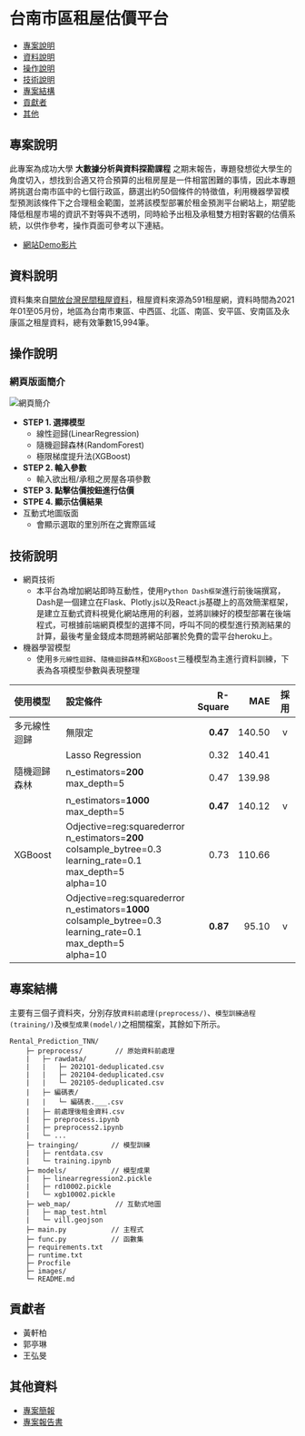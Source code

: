 # 台南市區租屋估價平台
- [專案說明](#專案說明)
- [資料說明](#資料說明)
- [操作說明](#操作說明)
- [技術說明](#技術說明)
- [專案結構](#專案結構)
- [貢獻者](#貢獻者)
- [其他](#其他)

## 專案說明
此專案為成功大學 **大數據分析與資料探勘課程** 之期末報告，專題發想從大學生的角度切入，想找到合適又符合預算的出租房屋是一件相當困難的事情，因此本專題將挑選台南市區中的七個行政區，篩選出約50個條件的特徵值，利用機器學習模型預測該條件下之合理租金範圍，並將該模型部署於租金預測平台網站上，期望能降低租屋市場的資訊不對等與不透明，同時給予出租及承租雙方相對客觀的估價系統，以供作參考，操作頁面可參考以下連結。

- [網站Demo影片](https://www.youtube.com/watch?v=3swbfVjmSXA)
## 資料說明
資料集來自[開放台灣民間租屋資料](https://rentalhouse.g0v.ddio.io/)，租屋資料來源為591租屋網，資料時間為2021年01至05月份，地區為台南市東區、中西區、北區、南區、安平區、安南區及永康區之租屋資料，總有效筆數15,994筆。

## 操作說明
### 網頁版面簡介
![網頁簡介](/images/web_demo.png)
- **STEP 1. 選擇模型**
    - 線性迴歸(LinearRegression)
    - 隨機迴歸森林(RandomForest)
    - 極限梯度提升法(XGBoost)
- **STEP 2. 輸入參數**
    - 輸入欲出租/承租之房屋各項參數
- **STEP 3. 點擊估價按鈕進行估價**
- **STPE 4. 顯示估價結果**
- 互動式地圖版面
    - 會顯示選取的里別所在之實際區域

## 技術說明
- 網頁技術
   - 本平台為增加網站即時互動性，使用`Python Dash框架`進行前後端撰寫，Dash是一個建立在Flask、Plotly.js以及React.js基礎上的高效簡潔框架，是建立互動式資料視覺化網站應用的利器，並將訓練好的模型部署在後端程式，可根據前端網頁模型的選擇不同，呼叫不同的模型進行預測結果的計算，最後考量金錢成本問題將網站部署於免費的雲平台heroku上。
- 機器學習模型
  - 使用`多元線性迴歸`、`隨機迴歸森林`和`XGBoost`三種模型為主進行資料訓練，下表為各項模型參數與表現整理

| 使用模型 | 設定條件 | R-Square | MAE | 採用
| :------- | :------- | -------: | -------: | :-------: |
| 多元線性迴歸    | 無限定    | **0.47** | 140.50 | v |
|     | Lasso Regression    | 0.32 | 140.41 |
| 隨機迴歸森林    | n_estimators=**200**<br>max_depth=5| 0.47 | 139.98 |
|     | n_estimators=**1000**<br>max_depth=5| **0.47**| 140.12 |  v |
| XGBoost    | Odjective=reg:squarederror<br>n_estimators=**200**<br>colsample_bytree=0.3<br>learning_rate=0.1<br>max_depth=5<br>alpha=10    | 0.73 | 110.66 |
|     | Odjective=reg:squarederror<br>n_estimators=**1000**<br>colsample_bytree=0.3<br>learning_rate=0.1<br>max_depth=5<br>alpha=10    | **0.87**| 95.10 |  v |

## 專案結構
主要有三個子資料夾，分別存放`資料前處理(preprocess/)`、`模型訓練過程(training/)`及`模型成果(model/)`之相關檔案，其餘如下所示。
```
Rental_Prediction_TNN/
    ├─ preprocess/        // 原始資料前處理
    |   ├─ rawdata/
    |   |   ├─ 2021Q1-deduplicated.csv   
    |   |   ├─ 202104-deduplicated.csv
    |   |   └─ 202105-deduplicated.csv         
    |   ├─ 編碼表/
    |   |   └─ 編碼表.___.csv 
    |   ├─ 前處理後租金資料.csv
    |   ├─ preprocess.ipynb                 
    |   ├─ preprocess2.ipynb
    |   └─ ...    
    ├─ trainging/        // 模型訓練
    |   ├─ rentdata.csv
    |   └─ training.ipynb
    ├─ models/           // 模型成果
    |   ├─ linearregression2.pickle
    |   ├─ rd10002.pickle    
    |   └─ xgb10002.pickle
    ├─ web_map/           // 互動式地圖
    |   ├─ map_test.html
    |   └─ vill.geojson
    ├─ main.py           // 主程式
    ├─ func.py           // 函數集
    ├─ requirements.txt          
    ├─ runtime.txt
    ├─ Procfile
    ├─ images/        
    └─ README.md    
```


## 貢獻者
- 黃軒柏
- 郭亭琳
- 王弘旻

## 其他資料
- [專案簡報](https://ncku365-my.sharepoint.com/:p:/g/personal/f24076182_ncku_edu_tw/EdRMI2NjZ1ZMtGLyPz1MUGwBTS4qnmdI1wXoGJGtbFkftA?e=ciIIHM)
- [專案報告書](https://ncku365-my.sharepoint.com/:w:/g/personal/f24076182_ncku_edu_tw/EUR0cFsBotZDtzxgZd8f2dEBfPQEpzd5Zv9EVU_a7jSTTg?e=OgwM4Y)
